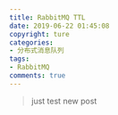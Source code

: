 ```yaml
---
title: RabbitMQ TTL
date: 2019-06-22 01:45:08
copyright: ture
categories: 
- 分布式消息队列
tags:
- RabbitMQ
comments: true
---
```


> just test new post
